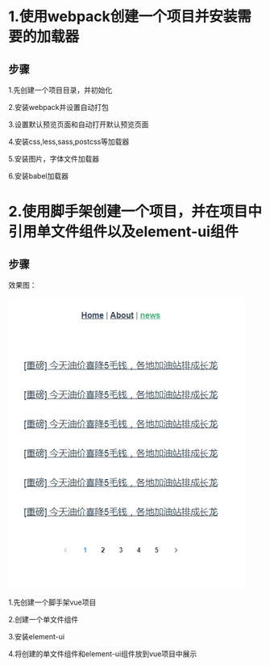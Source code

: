 # 1.使用webpack创建一个项目并安装需要的加载器

## 步骤

1.先创建一个项目目录，并初始化



2.安装webpack并设置自动打包



3.设置默认预览页面和自动打开默认预览页面



4.安装css,less,sass,postcss等加载器



5.安装图片，字体文件加载器



6.安装babel加载器



# 2.使用脚手架创建一个项目，并在项目中引用单文件组件以及element-ui组件

## 步骤

效果图：

![](images/vue.jpg)

1.先创建一个脚手架vue项目



2.创建一个单文件组件



3.安装element-ui



4.将创建的单文件组件和element-ui组件放到vue项目中展示